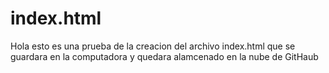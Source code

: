 # index.html
Hola esto es una prueba de la creacion del archivo
index.html que se guardara en la computadora y quedara alamcenado en la 
nube de GitHaub
